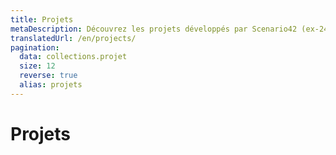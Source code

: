 ```yaml
---
title: Projets
metaDescription: Découvrez les projets développés par Scenario42 (ex-247Max)
translatedUrl: /en/projects/
pagination:
  data: collections.projet
  size: 12
  reverse: true
  alias: projets
---
```


# Projets